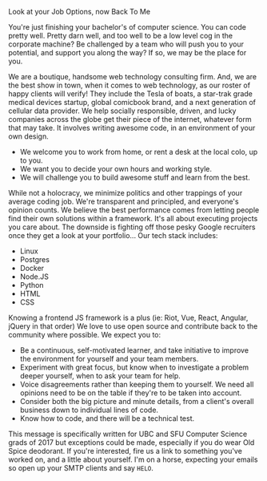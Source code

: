 Look at your Job Options, now Back To Me

You're just finishing your bachelor's of computer science. You can code pretty well. Pretty darn well, and too well to be a low level cog in the corporate machine? Be challenged by a team who will push you to your potential, and support you along the way? If so, we may be the place for you.

We are a boutique, handsome web technology consulting firm. And, we are the best show in town, when it comes to web technology, as our roster of happy clients will verify! They include the Tesla of boats, a star-trak grade medical devices startup, global comicbook brand, and a next generation of cellular data provider. We help socially responsible, driven, and lucky companies across the globe get their piece of the internet, whatever form that may take. It involves writing awesome code, in an environment of your own design.
  * We welcome you to work from home, or rent a desk at the local colo, up to you.
  * We want you to decide your own hours and working style.
  * We will challenge you to build awesome stuff and learn from the best.

While not a holocracy, we minimize politics and other trappings of your average coding job. We're transparent and principled, and everyone's opinion counts. We believe the best performance comes from letting people find their own solutions within a framework. It's all about executing projects you care about. The downside is fighting off those pesky Google recruiters once they get a look at your portfolio...
Our tech stack includes:
  * Linux
  * Postgres
  * Docker
  * Node.JS
  * Python
  * HTML
  * CSS

Knowing a frontend JS framework is a plus (ie: Riot, Vue, React, Angular, jQuery in that order)
We love to use open source and contribute back to the community where possible.
We expect you to:
  * Be a continuous, self-motivated learner, and take initiative to improve the environment for yourself and your team members.
  * Experiment with great focus, but know when to investigate a problem deeper yourself, when to ask your team for help.
  * Voice disagreements rather than keeping them to yourself. We need all opinions need to be on the table if they're to be taken into account.
  * Consider both the big picture and minute details, from a client's overall business down to individual lines of code.
  * Know how to code, and there will be a technical test.

This message is specifically written for UBC and SFU Computer Science grads of 2017 but exceptions could be made, especially if you do wear Old Spice deodorant. If you're interested, fire us a link to something you've worked on, and a little about yourself.
I'm on a horse, expecting your emails so open up your SMTP clients and say `HELO`.
